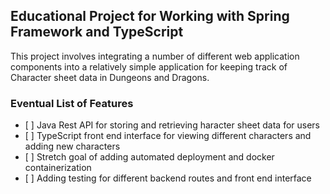 ## Educational Project for Working with Spring Framework and TypeScript

This project involves integrating a number of different web application components into a relatively simple application
for keeping track of Character sheet data in Dungeons and Dragons.

### Eventual List of Features

*   \[ ] Java Rest API for storing and retrieving haracter sheet data for users
*   \[ ] TypeScript front end interface for viewing different characters and adding new characters
*   \[ ] Stretch goal of adding automated deployment and docker containerization
*   \[ ] Adding testing for different backend routes and front end interface
